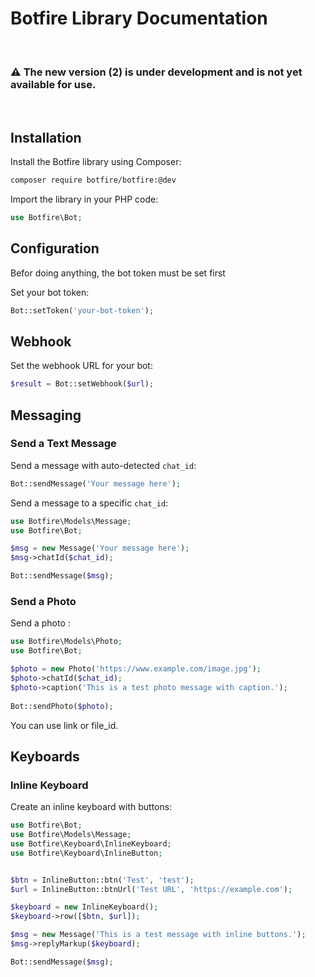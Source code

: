 # Botfire Library Documentation

<br>

### ⚠️ The new version (2) is under development and is not yet available for use.

<br>

## Installation

Install the Botfire library using Composer:

```bash
composer require botfire/botfire:@dev
```

Import the library in your PHP code:

```php
use Botfire\Bot;
```

## Configuration

Befor doing anything, the bot token must be set first

Set your bot token:

```php
Bot::setToken('your-bot-token');
```

## Webhook

Set the webhook URL for your bot:

```php
$result = Bot::setWebhook($url);
```

## Messaging

### Send a Text Message

Send a message with auto-detected `chat_id`:

```php
Bot::sendMessage('Your message here');
```

Send a message to a specific `chat_id`:

```php
use Botfire\Models\Message;
use Botfire\Bot;

$msg = new Message('Your message here');
$msg->chatId($chat_id);

Bot::sendMessage($msg);

```

### Send a Photo

Send a photo :


```php
use Botfire\Models\Photo;
use Botfire\Bot;

$photo = new Photo('https://www.example.com/image.jpg');
$photo->chatId($chat_id);
$photo->caption('This is a test photo message with caption.');
 
Bot::sendPhoto($photo);
```
You can use link or file_id.

## Keyboards

### Inline Keyboard

Create an inline keyboard with buttons:

```php
use Botfire\Bot;
use Botfire\Models\Message;
use Botfire\Keyboard\InlineKeyboard;
use Botfire\Keyboard\InlineButton;


$btn = InlineButton::btn('Test', 'test');
$url = InlineButton::btnUrl('Test URL', 'https://example.com');

$keyboard = new InlineKeyboard();
$keyboard->row([$btn, $url]);

$msg = new Message('This is a test message with inline buttons.');
$msg->replyMarkup($keyboard);

Bot::sendMessage($msg);
```
